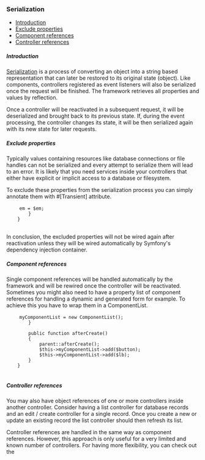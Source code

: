 <h3 class="doc-title">Serialization</h3>

- [Introduction](#introduction)
- [Exclude properties](#exclude-properties)
- [Component references](#component-references)
- [Controller references](#controller-references)

<h5><a id="introduction">Introduction</a></h5>

<a href="https://en.wikipedia.org/wiki/Serialization" target="_blank">Serialization</a> is a process of converting an object into a string based representation that can later be restored to its original state (object). Like components, controllers registered as event listeners will also be serialized once the request will be finished. The framework retrieves all properties and values by reflection.

Once a controller will be reactivated in a subsequent request, it will be deserialized and brought back to its previous state. If, during the event processing, the controller changes its state, it will be then serialized again with its new state for later requests.

<h5><a id="exclude-properties">Exclude properties</a></h5>

Typically values containing resources like database connections or file handles can not be serialized and every attempt to serialize them will lead to an error. It is likely that you need services inside your controllers that either have explicit or implicit access to a database or filesystem. 

To exclude these properties from the serialization process you can simply annotate them with <span class="code-hint">#[Transient]</span> attribute.

  <pre class="code-white line-numbers language-php">
  	<code class="imp-code language-php"><?php
	namespace App\Controller;
	use Impulse\ImpulseBundle\Controller\AbstractController;
	use Impulse\ImpulseBundle\Controller\Annotations\Transient;
    use Doctrine\ORM\EntityManagerInterface;

	class AppController extends AbstractController
	{
    	#[Transient]
		private EntityManagerInterface $em;
        
        public function __construct(EntityManagerInterface $em)
        {
        	$this->em = $em;
        }
	}</code>
  </pre>
  
In conclusion, the excluded properties will not be wired again after reactivation unless they will be wired automatically by Symfony's dependency injection container.

<h5><a id="component-references">Component references</a></h5>

Single component references will be handled automatically by the framework and will be rewired once the controller will be reactivated. Sometimes you might also need to have a property list of component references for handling a dynamic and generated form for example. To achieve this you have to wrap them in a <span class="code-hint">ComponentList</span>.

  <pre class="code-white line-numbers language-php">
  	<code class="imp-code language-php"><?php
	namespace App\Controller;
	use Impulse\ImpulseBundle\Controller\AbstractController;
    use Impulse\ImpulseBundle\Execution\ComponentList;
    use Impulse\ImpulseBundle\UI\Components\Button;
    use Impulse\ImpulseBundle\UI\Components\Label;

	class AppController extends AbstractController
	{
    	private Button $btn;
        private Label $lb;
    	private ComponentList $myComponentList;
        
        public function __construct()
        {
        	super::__construct();
            $this->myComponentList = new ComponentList();
        }
        
        public function afterCreate()
        {
        	parent::afterCreate();
            $this->myComponentList->add($button);
            $this->myComponentList->add($lb);
        }
	}</code>
  </pre>

<h5><a id="controller-references">Controller references</a></h5>

You may also have object references of one or more controllers inside another controller. Consider having a list controller for database records and an edit / create controller for a single record. Once you create a new or update an existing record the list controller should then refresh its list.

Controller references are handled in the same way as component references. However, this approach is only useful for a very limited and known number of controllers. For having more flexibility, you can check out the 
